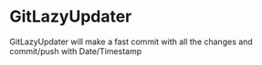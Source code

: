 # GitLazyUpdater
GitLazyUpdater will make a fast commit with all the changes and commit/push with Date/Timestamp
